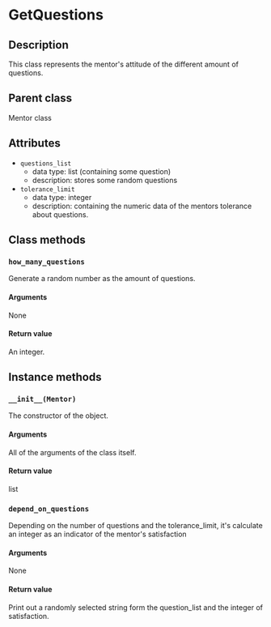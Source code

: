 # GetQuestions

## Description
This class represents the mentor's attitude of the different amount of questions.

## Parent class
Mentor class

## Attributes

* ```questions_list```
  * data type: list (containing some question)
  * description: stores some random questions
* ```tolerance_limit```
  * data type: integer
  * description: containing the numeric data of the mentors tolerance about questions.

## Class methods

### ```how_many_questions```

Generate a random number as the amount of questions.

#### Arguments
None

#### Return value

An integer.

## Instance methods

### ```__init__(Mentor)```
The constructor of the object.

#### Arguments

All of the arguments of the class itself.

#### Return value
list

### ```depend_on_questions```

Depending on the number of questions and the tolerance_limit, it's calculate an integer as an indicator of the mentor's satisfaction

#### Arguments
None

#### Return value
Print out a randomly selected string form the question_list and the integer of satisfaction.
